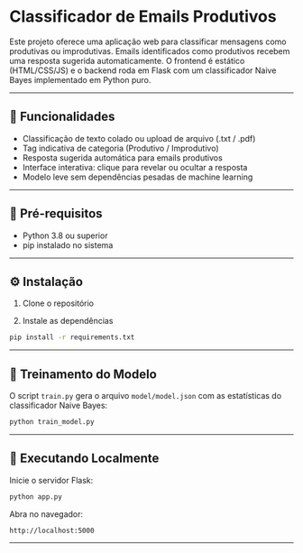 # Classificador de Emails Produtivos

Este projeto oferece uma aplicação web para classificar mensagens como produtivas ou improdutivas. Emails identificados como produtivos recebem uma resposta sugerida automaticamente. O frontend é estático (HTML/CSS/JS) e o backend roda em Flask com um classificador Naive Bayes implementado em Python puro.

---

## 🚀 Funcionalidades

- Classificação de texto colado ou upload de arquivo (.txt / .pdf)  
- Tag indicativa de categoria (Produtivo / Improdutivo)  
- Resposta sugerida automática para emails produtivos  
- Interface interativa: clique para revelar ou ocultar a resposta  
- Modelo leve sem dependências pesadas de machine learning  

---



## 🔧 Pré-requisitos

- Python 3.8 ou superior  
- pip instalado no sistema  

---

## ⚙️ Instalação

1. Clone o repositório  

2. Instale as dependências  
```bash
pip install -r requirements.txt
```

---

## 🧠 Treinamento do Modelo

O script `train.py` gera o arquivo `model/model.json` com as estatísticas do classificador Naive Bayes:

```bash
python train_model.py
```

---

## 🧪 Executando Localmente

Inicie o servidor Flask:

```bash
python app.py
```

Abra no navegador:

```
http://localhost:5000
```

---
